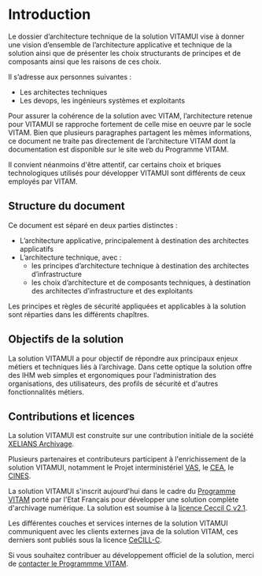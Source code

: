 
# Introduction

Le dossier d’architecture technique de la solution VITAMUI vise à donner une vision d’ensemble de l’architecture applicative et technique de la solution ainsi que de présenter les choix structurants de principes et de composants ainsi que les raisons de ces choix.

Il s’adresse aux personnes suivantes :

* Les architectes techniques
* Les devops, les ingénieurs systèmes et exploitants

Pour assurer la cohérence de la solution avec VITAM, l’architecture retenue pour VITAMUI se rapproche fortement de celle mise en oeuvre par le socle VITAM. Bien que plusieurs paragraphes partagent les mêmes informations, ce document ne traite pas directement de l’architecture VITAM dont la documentation est disponible sur le site web du Programme VITAM. 

Il convient néanmoins d'être attentif, car certains choix et briques technologiques utilisés pour développer VITAMUI sont différents de ceux employés par VITAM.

## Structure du document

Ce document est séparé en deux parties distinctes :

* L’architecture applicative, principalement à destination des architectes applicatifs
* L’architecture technique, avec :
    * les principes d’architecture technique à destination des architectes d’infrastructure
    * les choix d’architecture et de composants techniques, à destination des architectes d’infrastructure et des exploitants

Les principes et règles de sécurité appliquées et applicables à la solution sont réparties dans les différents chapîtres.

## Objectifs de la solution

La solution VITAMUI a pour objectif de répondre aux principaux enjeux métiers et techniques liés à l’archivage. Dans cette optique la solution offre des IHM web simples et ergonomiques pour l’administration des organisations, des utilisateurs, des profils de sécurité et d'autres fonctionnalités métiers.

## Contributions et licences

La solution VITAMUI est construite sur une contribution initiale de la société [XELIANS Archivage](https://www.xelians.fr/).  

Plusieurs partenaires et contributeurs participent à l'enrichissement de la solution VITAMUI, notamment le Projet interministériel [VAS](http://www.programmevitam.fr/pages/VaS/), le [CEA](https://www.cea.fr/), le [CINES](https://www.cines.fr/).

La solution VITAMUI s'inscrit aujourd'hui dans le cadre du [Programme VITAM](https://www.programmevitam.fr/) porté par l'Etat Français pour développer une solution complète d'archivage numérique. La solution est soumise à la [licence Ceccil C v2.1](https://cecill.info/licences/Licence_CeCILL_V2.1-fr.html). 

Les différentes couches et services internes de la solution VITAMUI communiquent avec les clients externes java de la solution VITAM, ces derniers sont publiés sous la licence [CeCILL-C](https://cecill.info/licences/Licence_CeCILL-C_V1-fr.html).

Si vous souhaitez contribuer au développement officiel de la solution, merci de [contacter le Programmme VITAM](contact@programmevitam.fr).
